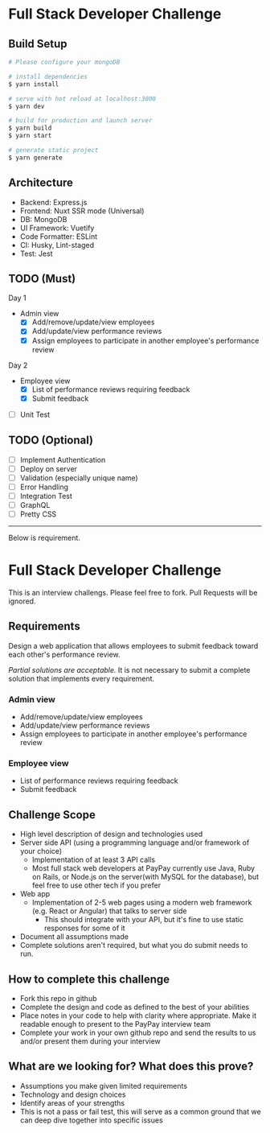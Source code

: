 # Full Stack Developer Challenge



## Build Setup

```bash
# Please configure your mongoDB

# install dependencies
$ yarn install

# serve with hot reload at localhost:3000
$ yarn dev

# build for production and launch server
$ yarn build
$ yarn start

# generate static project
$ yarn generate
```

## Architecture
- Backend: Express.js
- Frontend: Nuxt SSR mode (Universal)
- DB: MongoDB
- UI Framework: Vuetify
- Code Formatter: ESLint
- CI: Husky, Lint-staged
- Test: Jest

## TODO (Must)

Day 1

- Admin view
  - [x] Add/remove/update/view employees
  - [x] Add/update/view performance reviews
  - [x] Assign employees to participate in another employee's performance review

Day 2

- Employee view
  - [x] List of performance reviews requiring feedback
  - [x] Submit feedback

- [ ] Unit Test

## TODO (Optional)

- [ ] Implement Authentication
- [ ] Deploy on server
- [ ] Validation (especially unique name)
- [ ] Error Handling
- [ ] Integration Test
- [ ] GraphQL
- [ ] Pretty CSS

---
Below is requirement.

# Full Stack Developer Challenge
This is an interview challengs. Please feel free to fork. Pull Requests will be ignored.

## Requirements
Design a web application that allows employees to submit feedback toward each other's performance review.

*Partial solutions are acceptable.*  It is not necessary to submit a complete solution that implements every requirement.

### Admin view
* Add/remove/update/view employees
* Add/update/view performance reviews
* Assign employees to participate in another employee's performance review

### Employee view
* List of performance reviews requiring feedback
* Submit feedback

## Challenge Scope
* High level description of design and technologies used
* Server side API (using a programming language and/or framework of your choice)
  * Implementation of at least 3 API calls
  * Most full stack web developers at PayPay currently use Java, Ruby on Rails, or Node.js on the server(with MySQL for the database), but feel free to use other tech if you prefer
* Web app
  * Implementation of 2-5 web pages using a modern web framework (e.g. React or Angular) that talks to server side
    * This should integrate with your API, but it's fine to use static responses for some of it 
* Document all assumptions made
* Complete solutions aren't required, but what you do submit needs to run.

## How to complete this challenge
* Fork this repo in github
* Complete the design and code as defined to the best of your abilities
* Place notes in your code to help with clarity where appropriate. Make it readable enough to present to the PayPay interview team
* Complete your work in your own github repo and send the results to us and/or present them during your interview

## What are we looking for? What does this prove?
* Assumptions you make given limited requirements
* Technology and design choices
* Identify areas of your strengths
* This is not a pass or fail test, this will serve as a common ground that we can deep dive together into specific issues
